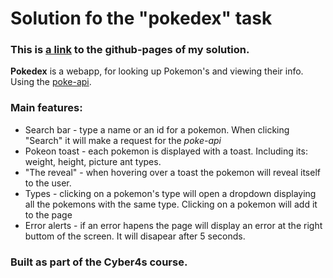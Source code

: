 # Solution fo the "pokedex" task

### This is [a link](https://noamgolani.github.io/pokedex/dist/) to the github-pages of my solution.

**Pokedex** is a webapp, for looking up Pokemon's and viewing their info. Using the [poke-api](https://pokeapi.co/).

### Main features:

- Search bar - type a name or an id for a pokemon. When clicking "Search" it will make a request for the _poke-api_
- Pokeon toast - each pokemon is displayed with a toast. Including its: weight, height, picture ant types.
- "The reveal" - when hovering over a toast the pokemon will reveal itself to the user.
- Types - clicking on a pokemon's type will open a dropdown displaying all the pokemons with the same type. Clicking on a pokemon will add it to the page
- Error alerts - if an error hapens the page will display an error at the right buttom of the screen. It will disapear after 5 seconds.

### Built as part of the Cyber4s course.
